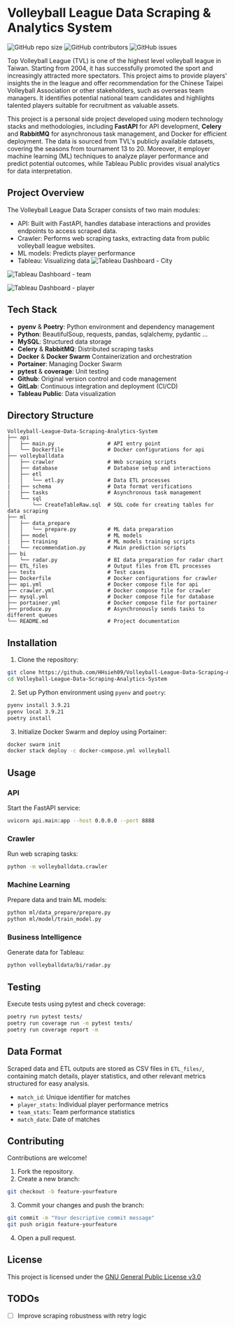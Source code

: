 # Volleyball League Data Scraping & Analytics System

![GitHub repo size](https://img.shields.io/github/repo-size/HHsieh09/Volleyball-League-Data-Scraping-Analytics-System) ![GitHub contributors](https://img.shields.io/github/contributors/HHsieh09/Volleyball-League-Data-Scraping-Analytics-System) ![GitHub issues](https://img.shields.io/github/issues/HHsieh09/Volleyball-League-Data-Scraping-Analytics-System)

Top Volleyball League (TVL) is one of the highest level volleyball league in Taiwan. Starting from 2004, it has successfully promoted the sport and increasingly attracted more spectators. This project aims to provide players' insights the in the league and offer recommendation for the Chinese Taipei Volleyball Association or other stakeholders, such as overseas team managers. It identifies potential national team candidates and highlights talented players suitable for recruitment as valuable assets.

This project is a personal side project developed using modern technology stacks and methodologies, including **FastAPI** for API development, **Celery** and **RabbitMQ** for asynchronous task management, and Docker for efficient deployment. The data is sourced from TVL's publicly available datasets, covering the seasons from tournament 13 to 20. Moreover, it employer machine learning (ML) techniques to analyze player performance and predict potential outcomes, while Tableau Public provides visual analytics for data interpretation.

## Project Overview

The Volleyball League Data Scraper consists of two main modules:

- API: Built with FastAPI, handles database interactions and provides endpoints to access scraped data.
- Crawler: Performs web scraping tasks, extracting data from public volleyball league websites.
- ML models: Predicts player performance
- Tableau: Visualizing data
![Tableau Dashboard - City](img/tableau_city.png)

![Tableau Dashboard - team](img/tableau_team.png)

![Tableau Dashboard - player](img/tableau_player.png)

## Tech Stack

- **pyenv** & **Poetry**: Python environment and dependency management
- **Python**: BeautifulSoup, requests, pandas, sqlalchemy, pydantic ...
- **MySQL**: Structured data storage
- **Celery** & **RabbitMQ**: Distributed scraping tasks
- **Docker** & **Docker Swarm** Containerization and orchestration
- **Portainer**: Managing Docker Swarm
- **pytest** & **coverage**: Unit testing
- **Github**: Original version control and code management
- **GitLab**: Continuous integration and deployment (CI/CD)
- **Tableau Public**: Data visualization

## Directory Structure

```
Volleyball-League-Data-Scraping-Analytics-System
├── api
│   ├── main.py                 # API entry point
│   └── Dockerfile              # Docker configurations for api
├── volleyballdata
│   ├── crawler                 # Web scraping scripts
│   ├── database                # Database setup and interactions
│   ├── etl
│   │   └── etl.py              # Data ETL processes
|   ├── schema                  # Data format verifications
|   ├── tasks                   # Asynchronous task management
│   └── sql
│       └── CreateTableRaw.sql  # SQL code for creating tables for data scraping
├── ml
│   ├── data_prepare
│   │   └── prepare.py          # ML data preparation
│   ├── model                   # ML models
|   ├── training                # ML models training scripts
|   └── recommendation.py       # Main prediction scripts
├── bi
│   └── radar.py                # BI data preparation for radar chart
├── ETL_files                   # Output files from ETL processes
├── tests                       # Test cases
├── Dockerfile                  # Docker configurations for crawler
├── api.yml                     # Docker compose file for api
├── crawler.yml                 # Docker compose file for crawler
├── mysql.yml                   # Docker compose file for database
├── portainer.yml               # Docker compose file for portainer
├── produce.py                  # Asynchronously sends tasks to different queues
└── README.md                   # Project documentation
```

## Installation

1. Clone the repository:

```bash
git clone https://github.com/HHsieh09/Volleyball-League-Data-Scraping-Analytics-System.git
cd Volleyball-League-Data-Scraping-Analytics-System
```

2. Set up Python environment using `pyenv` and `poetry`:

```bash
pyenv install 3.9.21
pyenv local 3.9.21
poetry install
```

3. Initialize Docker Swarm and deploy using Portainer:

```bash
docker swarm init
docker stack deploy -c docker-compose.yml volleyball
```

## Usage

### API

Start the FastAPI service:

```bash
uvicorn api.main:app --host 0.0.0.0 --port 8888
```

### Crawler

Run web scraping tasks:

```bash
python -m volleyballdata.crawler
```

### Machine Learning

Prepare data and train ML models:

```bash
python ml/data_prepare/prepare.py
python ml/model/train_model.py
```

### Business Intelligence

Generate data for Tableau:

```bash
python volleyballdata/bi/radar.py
```

## Testing

Execute tests using pytest and check coverage:

```bash
poetry run pytest tests/
poetry run coverage run -m pytest tests/
poetry run coverage report -m
```

## Data Format

Scraped data and ETL outputs are stored as CSV files in `ETL_files/`, containing match details, player statistics, and other relevant metrics structured for easy analysis.

- `match_id`: Unique identifier for matches
- `player_stats`: Individual player performance metrics
- `team_stats`: Team performance statistics
- `match_date`: Date of matches

## Contributing

Contributions are welcome!

1. Fork the repository.
2. Create a new branch:

```bash
git checkout -b feature-yourfeature
```

3. Commit your changes and push the branch:

```bash
git commit -m "Your descriptive commit message"
git push origin feature-yourfeature
```

4. Open a pull request.

## License

This project is licensed under the [GNU General Public License v3.0](LICENSE)

## TODOs
- [ ] Improve scraping robustness with retry logic